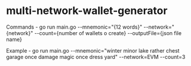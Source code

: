 # multi-network-wallet-generator

Commands -
go run main.go --mnemonic="{12 words}" --network="{network}" --count={number of wallets o create} --outputFile={json file name}

Example -
go run main.go --mnemonic="winter minor lake rather chest garage once damage magic once dress yard" --network=EVM --count=3
